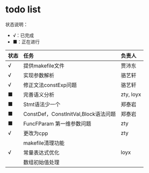 # todo list
状态说明：
+ √：已完成
+ ■：正在进行

|状态| 任务 | 负责人 | 
|:-----|:-----|:-----|
|√| 提供makefile文件 | 贾沛东 | 
|√| 实现参数解析 | 骆艺轩 | 
|√| 修正文法constExp问题| 骆艺轩 |
|■| 完善语义分析 | zty, loyx| 
|■| Stmt语法少一个|郑泰岩| 
|■| ConstDef，ConstInitVal,Block语法问题|郑泰岩| 
|■| FuncFParam 第一维参数问题| zty|
|√| 更改为cpp | zty|
| | makefile清理功能||
|√|常量表达式优化| loyx|
| |数组初始值处理| |

